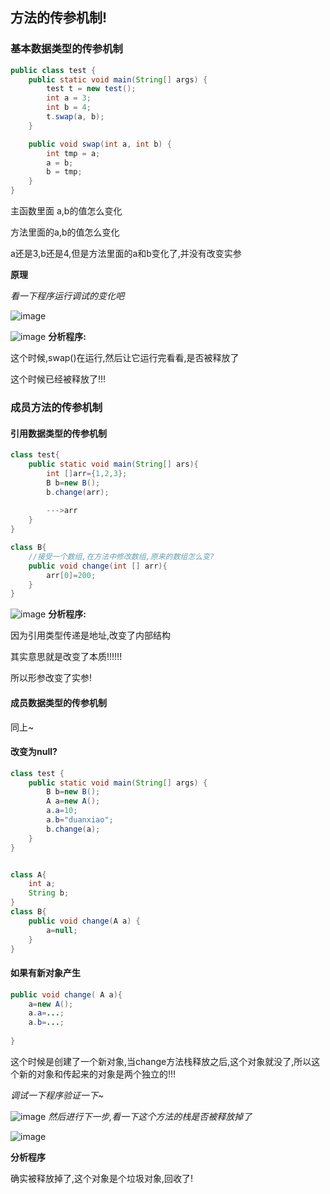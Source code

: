 ## 方法的传参机制!

### 基本数据类型的传参机制

```java
public class test {
    public static void main(String[] args) {
        test t = new test();
        int a = 3;
        int b = 4;
        t.swap(a, b);
    }

    public void swap(int a, int b) {
        int tmp = a;
        a = b;
        b = tmp;
    }
}
```

主函数里面 a,b的值怎么变化

方法里面的a,b的值怎么变化

a还是3,b还是4,但是方法里面的a和b变化了,并没有改变实参



**原理**

*看一下程序运行调试的变化吧*

![image](https://user-images.githubusercontent.com/62934005/126926232-1fc704b5-b413-4a16-8556-9cd1d55ec9f5.png)


![image](https://user-images.githubusercontent.com/62934005/126926208-feb258a1-f268-4925-b9ad-9f814407743a.png)
**分析程序:**

这个时候,swap()在运行,然后让它运行完看看,是否被释放了

这个时候已经被释放了!!!

### 成员方法的传参机制

#### 引用数据类型的传参机制

```java
class test{
    public static void main(String[] ars){
        int []arr={1,2,3};
        B b=new B();
        b.change(arr);
        
        --->arr
    }
}

class B{
    //接受一个数组,在方法中修改数组,原来的数组怎么变?
    public void change(int [] arr){
        arr[0]=200;
    }    
}
```

![image](https://user-images.githubusercontent.com/62934005/126926192-52ecd924-1667-4a21-9286-3c7ee630b0ee.png)
**分析程序:**

因为引用类型传递是地址,改变了内部结构

其实意思就是改变了本质!!!!!!

所以形参改变了实参!

#### 成员数据类型的传参机制

同上~

#### 改变为null?

```java
class test {
    public static void main(String[] args) {
		B b=new B();
        A a=new A();
        a.a=10;
        a.b="duanxiao";
        b.change(a);
    }
}


class A{
    int a;
    String b;
}
class B{
    public void change(A a) {
        a=null;
    }
}
```


#### 如果有新对象产生

```java
public void change( A a){
    a=new A();
    a.a=...;
    a.b=...;
    
}
```

这个时候是创建了一个新对象,当change方法栈释放之后,这个对象就没了,所以这个新的对象和传起来的对象是两个独立的!!!

*调试一下程序验证一下~*

![image](https://user-images.githubusercontent.com/62934005/126926118-c0df6d9d-faa6-44cd-adfb-3df21714aab0.png)
*然后进行下一步,看一下这个方法的栈是否被释放掉了*

![image](https://user-images.githubusercontent.com/62934005/126926168-1d53f47a-bfd9-4869-b292-303dad3c3373.png)


**分析程序**

确实被释放掉了,这个对象是个垃圾对象,回收了!

